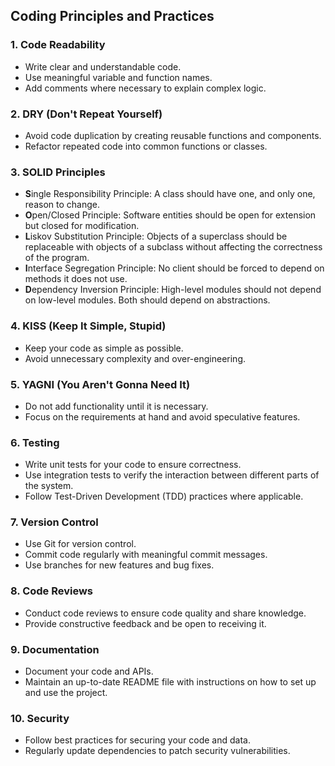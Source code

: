 ## Coding Principles and Practices

### 1. Code Readability
- Write clear and understandable code.
- Use meaningful variable and function names.
- Add comments where necessary to explain complex logic.

### 2. DRY (Don't Repeat Yourself)
- Avoid code duplication by creating reusable functions and components.
- Refactor repeated code into common functions or classes.

### 3. SOLID Principles
- **S**ingle Responsibility Principle: A class should have one, and only one, reason to change.
- **O**pen/Closed Principle: Software entities should be open for extension but closed for modification.
- **L**iskov Substitution Principle: Objects of a superclass should be replaceable with objects of a subclass without affecting the correctness of the program.
- **I**nterface Segregation Principle: No client should be forced to depend on methods it does not use.
- **D**ependency Inversion Principle: High-level modules should not depend on low-level modules. Both should depend on abstractions.

### 4. KISS (Keep It Simple, Stupid)
- Keep your code as simple as possible.
- Avoid unnecessary complexity and over-engineering.

### 5. YAGNI (You Aren't Gonna Need It)
- Do not add functionality until it is necessary.
- Focus on the requirements at hand and avoid speculative features.

### 6. Testing
- Write unit tests for your code to ensure correctness.
- Use integration tests to verify the interaction between different parts of the system.
- Follow Test-Driven Development (TDD) practices where applicable.

### 7. Version Control
- Use Git for version control.
- Commit code regularly with meaningful commit messages.
- Use branches for new features and bug fixes.

### 8. Code Reviews
- Conduct code reviews to ensure code quality and share knowledge.
- Provide constructive feedback and be open to receiving it.

### 9. Documentation
- Document your code and APIs.
- Maintain an up-to-date README file with instructions on how to set up and use the project.

### 10. Security
- Follow best practices for securing your code and data.
- Regularly update dependencies to patch security vulnerabilities.
